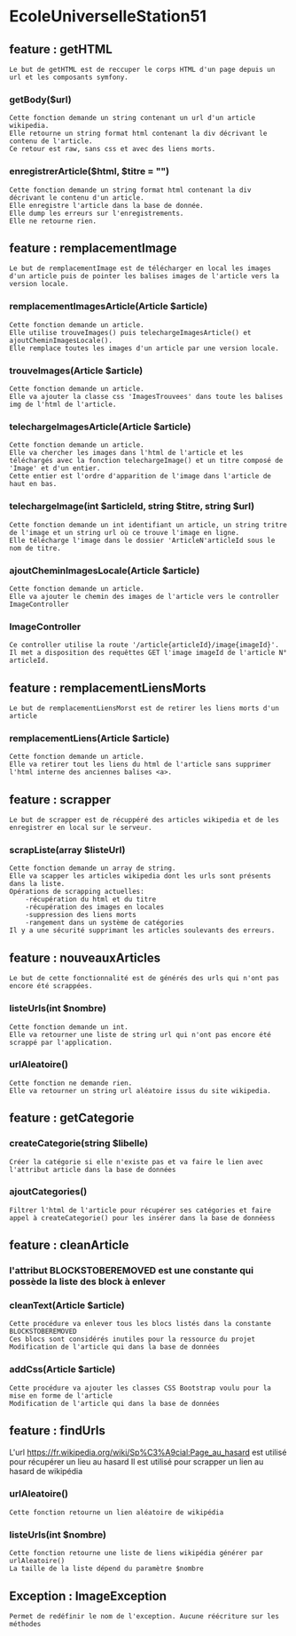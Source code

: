 # EcoleUniverselleStation51

## feature : getHTML
    Le but de getHTML est de reccuper le corps HTML d'un page depuis un url et les composants symfony.
### getBody($url)
    Cette fonction demande un string contenant un url d'un article wikipedia.
    Elle retourne un string format html contenant la div décrivant le contenu de l'article.
    Ce retour est raw, sans css et avec des liens morts.
### enregistrerArticle($html, $titre = "")
    Cette fonction demande un string format html contenant la div décrivant le contenu d'un article.
    Elle enregistre l'article dans la base de donnée.
    Elle dump les erreurs sur l'enregistrements.
    Elle ne retourne rien.

## feature : remplacementImage
    Le but de remplacementImage est de télécharger en local les images d'un article puis de pointer les balises images de l'article vers la version locale.
### remplacementImagesArticle(Article $article)
    Cette fonction demande un article.
    Elle utilise trouveImages() puis telechargeImagesArticle() et ajoutCheminImagesLocale().
    Elle remplace toutes les images d'un article par une version locale.
### trouveImages(Article $article)
    Cette fonction demande un article.
    Elle va ajouter la classe css 'ImagesTrouvees' dans toute les balises img de l'html de l'article.
### telechargeImagesArticle(Article $article)
    Cette fonction demande un article.
    Elle va chercher les images dans l'html de l'article et les téléchargés avec la fonction telechargeImage() et un titre composé de 'Image' et d'un entier.
    Cette entier est l'ordre d'apparition de l'image dans l'article de haut en bas.
### telechargeImage(int $articleId, string $titre, string $url)
    Cette fonction demande un int identifiant un article, un string tritre de l'image et un string url où ce trouve l'image en ligne.
    Elle télécharge l'image dans le dossier 'ArticleN'articleId sous le nom de titre.
### ajoutCheminImagesLocale(Article $article)
    Cette fonction demande un article.
    Elle va ajouter le chemin des images de l'article vers le controller ImageController
### ImageController
    Ce controller utilise la route '/article{articleId}/image{imageId}'.
    Il met a disposition des requêttes GET l'image imageId de l'article N° articleId.

## feature : remplacementLiensMorts
    Le but de remplacementLiensMorst est de retirer les liens morts d'un article
### remplacementLiens(Article $article)
    Cette fonction demande un article.
    Elle va retirer tout les liens du html de l'article sans supprimer l'html interne des anciennes balises <a>.

## feature : scrapper
    Le but de scrapper est de récuppéré des articles wikipedia et de les enregistrer en local sur le serveur.
### scrapListe(array $listeUrl)
    Cette fonction demande un array de string.
    Elle va scapper les articles wikipedia dont les urls sont présents dans la liste.
    Opérations de scrapping actuelles:
        -récupération du html et du titre
        -récupération des images en locales
        -suppression des liens morts
        -rangement dans un système de catégories
    Il y a une sécurité supprimant les articles soulevants des erreurs.

## feature : nouveauxArticles
    Le but de cette fonctionnalité est de générés des urls qui n'ont pas encore été scrappées.
### listeUrls(int $nombre)
    Cette fonction demande un int.
    Elle va retourner une liste de string url qui n'ont pas encore été scrappé par l'application.
### urlAleatoire()
    Cette fonction ne demande rien.
    Elle va retourner un string url aléatoire issus du site wikipedia.


## feature : getCategorie

### createCategorie(string $libelle)
    Créer la catégorie si elle n'existe pas et va faire le lien avec l'attribut article dans la base de données 
### ajoutCategories()
    Filtrer l'html de l'article pour récupérer ses catégories et faire appel à createCategorie() pour les insérer dans la base de donnéess

## feature : cleanArticle

### l'attribut BLOCKSTOBEREMOVED est une constante qui possède la liste des block à enlever

### cleanText(Article $article)
    Cette procédure va enlever tous les blocs listés dans la constante BLOCKSTOBEREMOVED
    Ces blocs sont considérés inutiles pour la ressource du projet
    Modification de l'article qui dans la base de données

### addCss(Article $article)
    Cette procédure va ajouter les classes CSS Bootstrap voulu pour la mise en forme de l'article
    Modification de l'article qui dans la base de données

## feature : findUrls

L'url https://fr.wikipedia.org/wiki/Sp%C3%A9cial:Page_au_hasard est utilisé pour récupérer un lieu au hasard
Il est utilisé pour scrapper un lien au hasard de wikipédia

### urlAleatoire()
    Cette fonction retourne un lien aléatoire de wikipédia

### listeUrls(int $nombre)
    Cette fonction retourne une liste de liens wikipédia générer par urlAleatoire()
    La taille de la liste dépend du paramètre $nombre

## Exception : ImageException
    Permet de redéfinir le nom de l'exception. Aucune réécriture sur les méthodes
